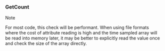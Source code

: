 ### GetCount
> [!Note]
> For most code, this check will be performant. When using file formats
> where the cost of attribute reading is high and the time sampled array
> will be read into memory later, it may be better to explicitly read the
> value once and check the size of the array directly.

